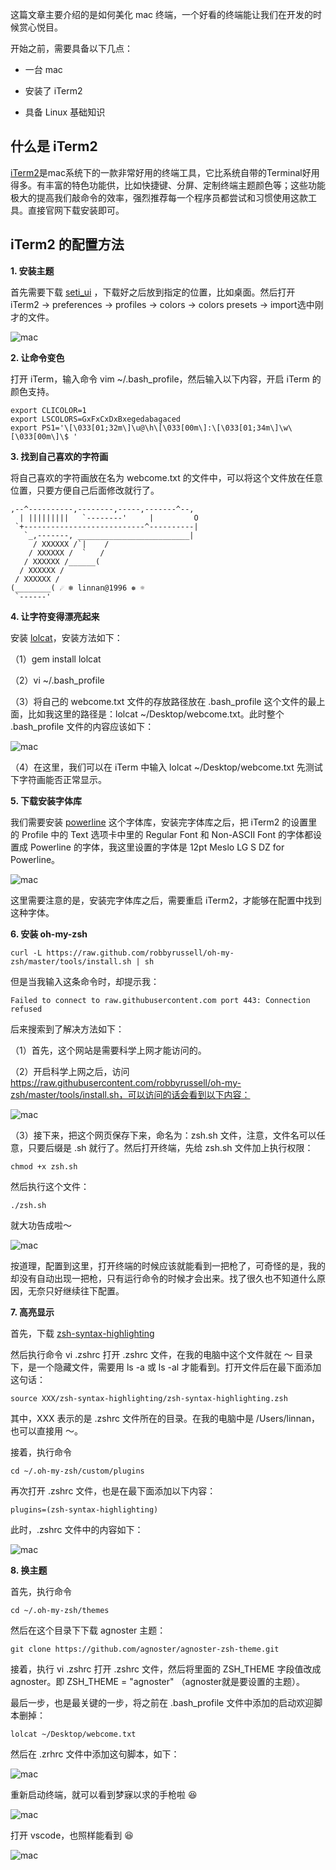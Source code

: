 这篇文章主要介绍的是如何美化 mac 终端，一个好看的终端能让我们在开发的时候赏心悦目。

开始之前，需要具备以下几点：

- 一台 mac
 
- 安装了 iTerm2

- 具备 Linux 基础知识

## 什么是 iTerm2

[iTerm2](https://www.iterm2.com/)是mac系统下的一款非常好用的终端工具，它比系统自带的Terminal好用得多。有丰富的特色功能供，比如快捷键、分屏、定制终端主题颜色等；这些功能极大的提高我们敲命令的效率，强烈推荐每一个程序员都尝试和习惯使用这款工具。直接官网下载安装即可。

## iTerm2 的配置方法

**1. 安装主题**

首先需要下载 [seti_ui](https://github.com/willmanduffy/seti-iterm) ，下载好之后放到指定的位置，比如桌面。然后打开 iTerm2 -> preferences -> profiles -> colors -> colors presets -> import选中刚才的文件。

![mac](../.vuepress/public/assets/image/mac/mac1.jpg 'mac')

**2. 让命令变色**

打开 iTerm，输入命令 vim ~/.bash_profile，然后输入以下内容，开启 iTerm 的颜色支持。

```shell
export CLICOLOR=1
export LSCOLORS=GxFxCxDxBxegedabagaced
export PS1='\[\033[01;32m\]\u@\h\[\033[00m\]:\[\033[01;34m\]\w\
[\033[00m\]\$ '
```

**3. 找到自己喜欢的字符画**

将自己喜欢的字符画放在名为 webcome.txt 的文件中，可以将这个文件放在任意位置，只要方便自己后面修改就行了。

```
,--^----------,--------,-----,-------^--,
  | |||||||||   `--------'     |         O 
 `+---------------------------^----------|
   `_,-------, _________________________| 
     / XXXXXX /`|    /
    / XXXXXX /  `   /
   / XXXXXX /______(
  / XXXXXX /
 / XXXXXX /
(________( ☄ ❄ linnan@1996 ❅ ☼ 
 `------'
```

**4. 让字符变得漂亮起来**

安装 [lolcat](https://github.com/busyloop/lolcat)，安装方法如下：

（1）gem install lolcat

（2）vi ~/.bash_profile

（3）将自己的 webcome.txt 文件的存放路径放在 .bash_profile 这个文件的最上面，比如我这里的路径是：lolcat ~/Desktop/webcome.txt。此时整个 .bash_profile 文件的内容应该如下：

![mac](../.vuepress/public/assets/image/mac/mac2.jpg 'mac')

（4）在这里，我们可以在 iTerm 中输入 lolcat ~/Desktop/webcome.txt 先测试下字符画能否正常显示。

**5. 下载安装字体库**

我们需要安装 [powerline](https://github.com/powerline/fonts) 这个字体库，安装完字体库之后，把 iTerm2 的设置里的 Profile 中的 Text 选项卡中里的 Regular Font 和 Non-ASCII Font 的字体都设置成 Powerline 的字体，我这里设置的字体是 12pt Meslo LG S DZ for Powerline。

![mac](../.vuepress/public/assets/image/mac/mac3.jpg 'mac')

这里需要注意的是，安装完字体库之后，需要重启 iTerm2，才能够在配置中找到这种字体。

**6. 安装 oh-my-zsh**

```shell
curl -L https://raw.github.com/robbyrussell/oh-my-zsh/master/tools/install.sh | sh
```

但是当我输入这条命令时，却提示我：

```shell
Failed to connect to raw.githubusercontent.com port 443: Connection refused
```

后来搜索到了解决方法如下：

（1）首先，这个网站是需要科学上网才能访问的。

（2）开启科学上网之后，访问 https://raw.githubusercontent.com/robbyrussell/oh-my-zsh/master/tools/install.sh，可以访问的话会看到以下内容：

![mac](../.vuepress/public/assets/image/mac/mac4.jpg 'mac')

（3）接下来，把这个网页保存下来，命名为：zsh.sh 文件，注意，文件名可以任意，只要后缀是 .sh 就行了。然后打开终端，先给 zsh.sh 文件加上执行权限：

```shell
chmod +x zsh.sh
```

然后执行这个文件：

```shell
./zsh.sh
```

就大功告成啦～

![mac](../.vuepress/public/assets/image/mac/mac5.jpg 'mac')

按道理，配置到这里，打开终端的时候应该就能看到一把枪了，可奇怪的是，我的却没有自动出现一把枪，只有运行命令的时候才会出来。找了很久也不知道什么原因，无奈只好继续往下配置。

**7. 高亮显示**

首先，下载 [zsh-syntax-highlighting](https://github.com/zsh-users/zsh-syntax-highlighting.git)

然后执行命令 vi .zshrc 打开 .zshrc 文件，在我的电脑中这个文件就在 ～ 目录下，是一个隐藏文件，需要用 ls -a 或 ls -al 才能看到。打开文件后在最下面添加这句话：

```shell
source XXX/zsh-syntax-highlighting/zsh-syntax-highlighting.zsh
```

其中，XXX 表示的是 .zshrc 文件所在的目录。在我的电脑中是 /Users/linnan，也可以直接用 ～。

接着，执行命令

```shell
cd ~/.oh-my-zsh/custom/plugins
```

再次打开 .zshrc 文件，也是在最下面添加以下内容：

```shell
plugins=(zsh-syntax-highlighting)
```

此时，.zshrc 文件中的内容如下：

![mac](../.vuepress/public/assets/image/mac/mac6.jpg 'mac')

**8. 换主题**

首先，执行命令 

```shell
cd ~/.oh-my-zsh/themes
```

然后在这个目录下下载 agnoster 主题：

```shell
git clone https://github.com/agnoster/agnoster-zsh-theme.git
```

接着，执行 vi .zshrc 打开 .zshrc 文件，然后将里面的 ZSH_THEME 字段值改成 agnoster。即 ZSH_THEME = "agnoster" （agnoster就是要设置的主题）。

最后一步，也是最关键的一步，将之前在 .bash_profile 文件中添加的启动欢迎脚本删掉：

```shell
lolcat ~/Desktop/webcome.txt
```

然后在 .zrhrc 文件中添加这句脚本，如下：

![mac](../.vuepress/public/assets/image/mac/mac7.jpg 'mac')

重新启动终端，就可以看到梦寐以求的手枪啦 :laughing:

![mac](../.vuepress/public/assets/image/mac/mac8.jpg 'mac')

打开 vscode，也照样能看到 :laughing:

![mac](../.vuepress/public/assets/image/mac/mac9.jpg 'mac')